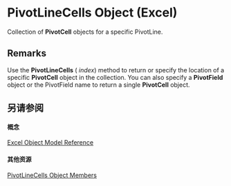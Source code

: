 
# PivotLineCells Object (Excel)

Collection of  **PivotCell** objects for a specific PivotLine.


## Remarks

Use the  **PivotLineCells** ( _index_) method to return or specify the location of a specific  **PivotCell** object in the collection. You can also specify a **PivotField** object or the PivotField name to return a single **PivotCell** object.


## 另请参阅


#### 概念


[Excel Object Model Reference](11ea8598-8a20-92d5-f98b-0da04263bf2c.md)
#### 其他资源


[PivotLineCells Object Members](http://msdn.microsoft.com/library/77db0767-34ff-6bb4-25e2-8a9361afe7f6%28Office.15%29.aspx)